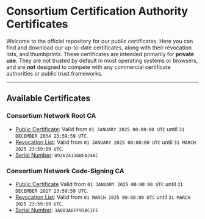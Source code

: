 # Consortium Certification Authority Certificates

Welcome to the official repository for our public certificates. Here you can find and download our up-to-date certificates, along with their revocation lists, and thumbprints. These certificates are intended primarily for **private use**. They are not trusted by default in most operating systems or browsers, and are **not** designed to compete with any commercial certificate authorities or public trust frameworks.

---

## Available Certificates

### Consortium Network Root CA
- [Public Certificate](https://pki.csm.network/root-ca/root-ca.cer): Valid from `01 JANUARY 2025 00:00:00 UTC` until `31 DECEMBER 2034 23:59:59 UTC`.
- [Revocation List](https://pki.csm.network/root-ca/root-crl.pem): Valid from `01 JANUARY 2025 00:00:00 UTC` until `31 MARCH 2025 23:59:59 UTC`.
- [Serial Number](https://pki.csm.network/root-ca/root-ca.sn): `092624116BFA24AC`

### Consortium Network Code-Signing CA
- [Public Certificate](https://pki.csm.network/codesigning-ca/codesigning-ca.cer) Valid from `01 JANUARY 2025 00:00:00 UTC` until `31 DECEMBER 2027 23:59:59 UTC`.
- [Revocation List](https://pki.csm.network/codesigning-ca/codesigning-crl.pem): Valid from `01 MARCH 2025 00:00:00 UTC` until `31 MARCH 2025 23:59:59 UTC`.
- [Serial Number](https://pki.csm.network/codesigning-ca/codesigning-ca.sn): `3A803ADFF95AC1FE`